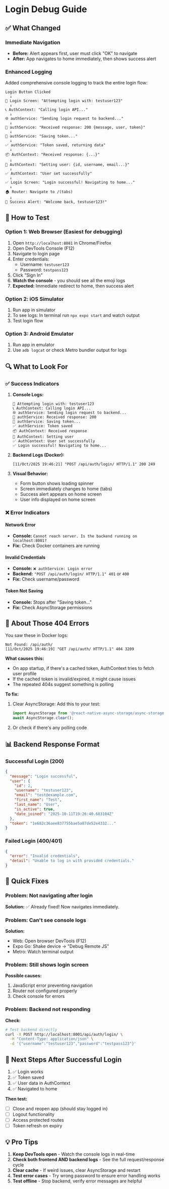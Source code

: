# Login Debug Guide

## ✅ What Changed

### Immediate Navigation
- **Before:** Alert appears first, user must click "OK" to navigate
- **After:** App navigates to home immediately, then shows success alert

### Enhanced Logging
Added comprehensive console logging to track the entire login flow:

```
Login Button Clicked
  ↓
🔐 Login Screen: "Attempting login with: testuser123"
  ↓
📞 AuthContext: "Calling login API..."
  ↓
🌐 authService: "Sending login request to backend..."
  ↓
📡 authService: "Received response: 200 {message, user, token}"
  ↓
💾 authService: "Saving token..."
  ↓
✅ authService: "Token saved, returning data"
  ↓
📦 AuthContext: "Received response: {...}"
  ↓
👤 AuthContext: "Setting user: {id, username, email...}"
  ↓
✅ AuthContext: "User set successfully"
  ↓
✅ Login Screen: "Login successful! Navigating to home..."
  ↓
🏠 Router: Navigate to /(tabs)
  ↓
💬 Success Alert: "Welcome back, testuser123!"
```

## 🧪 How to Test

### Option 1: Web Browser (Easiest for debugging)
1. Open `http://localhost:8081` in Chrome/Firefox
2. Open DevTools Console (F12)
3. Navigate to login page
4. Enter credentials:
   - Username: `testuser123`
   - Password: `testpass123`
5. Click "Sign In"
6. **Watch the console** - you should see all the emoji logs
7. **Expected:** Immediate redirect to home, then success alert

### Option 2: iOS Simulator
1. Run app in simulator
2. To see logs: In terminal run `npx expo start` and watch output
3. Test login flow

### Option 3: Android Emulator  
1. Run app in emulator
2. Use `adb logcat` or check Metro bundler output for logs

## 🔍 What to Look For

### ✅ Success Indicators
1. **Console Logs:**
   ```
   🔐 Attempting login with: testuser123
   📞 AuthContext: Calling login API...
   🌐 authService: Sending login request to backend...
   📡 authService: Received response: 200
   💾 authService: Saving token...
   ✅ authService: Token saved
   📦 AuthContext: Received response
   👤 AuthContext: Setting user
   ✅ AuthContext: User set successfully
   ✅ Login successful! Navigating to home...
   ```

2. **Backend Logs (Docker):**
   ```
   [11/Oct/2025 19:46:21] "POST /api/auth/login/ HTTP/1.1" 200 249
   ```

3. **Visual Behavior:**
   - Form button shows loading spinner
   - Screen immediately changes to home (tabs)
   - Success alert appears on home screen
   - User info displayed on home screen

### ❌ Error Indicators

#### Network Error
- **Console:** `Cannot reach server. Is the backend running on localhost:8001?`
- **Fix:** Check Docker containers are running

#### Invalid Credentials
- **Console:** `❌ authService: Login error`
- **Backend:** `"POST /api/auth/login/ HTTP/1.1" 401` or `400`
- **Fix:** Check username/password

#### Token Not Saving
- **Console:** Stops after "Saving token..."
- **Fix:** Check AsyncStorage permissions

## 🐛 About Those 404 Errors

You saw these in Docker logs:
```
Not Found: /api/auth/
[11/Oct/2025 19:46:19] "GET /api/auth/ HTTP/1.1" 404 3209
```

**What causes this:**
- On app startup, if there's a cached token, AuthContext tries to fetch user profile
- If the cached token is invalid/expired, it might cause issues
- The repeated 404s suggest something is polling

**To fix:**
1. Clear AsyncStorage: Add this to your test:
   ```javascript
   import AsyncStorage from '@react-native-async-storage/async-storage';
   await AsyncStorage.clear();
   ```
2. Or check if there's any polling code

## 📊 Backend Response Format

### Successful Login (200)
```json
{
  "message": "Login successful",
  "user": {
    "id": 2,
    "username": "testuser123",
    "email": "test@example.com",
    "first_name": "Test",
    "last_name": "User",
    "is_active": true,
    "date_joined": "2025-10-11T19:26:40.683104Z"
  },
  "token": "1e682c36aee837755bae5a87de52e4332..."
}
```

### Failed Login (400/401)
```json
{
  "error": "Invalid credentials",
  "detail": "Unable to log in with provided credentials."
}
```

## 🔧 Quick Fixes

### Problem: Not navigating after login
**Solution:** ✅ Already fixed! Now navigates immediately.

### Problem: Can't see console logs
**Solution:** 
- Web: Open browser DevTools (F12)
- Expo Go: Shake device → "Debug Remote JS"
- Metro: Watch terminal output

### Problem: Still shows login screen
**Possible causes:**
1. JavaScript error preventing navigation
2. Router not configured properly
3. Check console for errors

### Problem: Backend not responding
**Check:**
```bash
# Test backend directly
curl -X POST http://localhost:8001/api/auth/login/ \
  -H "Content-Type: application/json" \
  -d '{"username":"testuser123","password":"testpass123"}'
```

## 📝 Next Steps After Successful Login

1. ✅ Login works
2. ✅ Token saved
3. ✅ User data in AuthContext
4. ✅ Navigated to home

**Then test:**
- [ ] Close and reopen app (should stay logged in)
- [ ] Logout functionality
- [ ] Access protected routes
- [ ] Token refresh on expiry

## 💡 Pro Tips

1. **Keep DevTools open** - Watch the console logs in real-time
2. **Check both frontend AND backend logs** - See the full request/response cycle
3. **Clear cache** - If weird issues, clear AsyncStorage and restart
4. **Test error cases** - Try wrong password to ensure error handling works
5. **Test offline** - Stop backend, verify error messages are helpful
